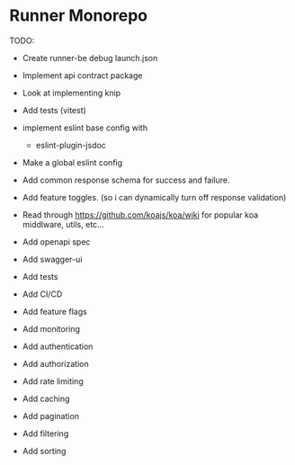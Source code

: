 # Runner Monorepo

TODO:

- Create runner-be debug launch.json
- Implement api contract package
- Look at implementing knip
- Add tests (vitest)
- implement eslint base config with
  - eslint-plugin-jsdoc
- Make a global eslint config
- Add common response schema for success and failure.
- Add feature toggles. (so i can dynamically turn off response validation)

- Read through https://github.com/koajs/koa/wiki for popular koa middlware,
  utils, etc...
- Add openapi spec
- Add swagger-ui
- Add tests
- Add CI/CD
- Add feature flags
- Add monitoring
- Add authentication
- Add authorization
- Add rate limiting
- Add caching
- Add pagination
- Add filtering
- Add sorting
